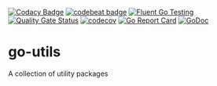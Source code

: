 [![Codacy Badge](https://api.codacy.com/project/badge/Grade/70aaf3cfcd9d46f08ba1de5eb4156577)](https://app.codacy.com/manual/ppapapetrou76/go-utils?utm_source=github.com&utm_medium=referral&utm_content=ppapapetrou76/go-testing&utm_campaign=Badge_Grade_Dashboard)
[![codebeat badge](https://codebeat.co/badges/02e6fcd3-fa23-4990-91b3-ddb125b204f6)](https://codebeat.co/projects/github-com-ppapapetrou76-go-utils-main)
[![Fluent Go Testing](https://circleci.com/gh/circleci/circleci-docs.svg?style=shield)](https://app.circleci.com/pipelines/github/ppapapetrou76/go-utils?branch=main)
[![Quality Gate Status](https://sonarcloud.io/api/project_badges/measure?project=ppapapetrou76_go-utils&metric=alert_status)](https://sonarcloud.io/summary/new_code?id=ppapapetrou76_go-utils)
[![codecov](https://codecov.io/gh/ppapapetrou76/go-utils/branch/main/graph/badge.svg?token=CX3I6LDF3J)](https://codecov.io/gh/ppapapetrou76/go-utils)
[![Go Report Card](https://goreportcard.com/badge/github.com/ppapapetrou76/go-utils)](https://goreportcard.com/report/github.com/ppapapetrou76/go-utils)
[![GoDoc](https://godoc.org/github.com/ppapapetrou76/go-utils?status.svg)](https://pkg.go.dev/github.com/ppapapetrou76/go-utils)

# go-utils
A collection of utility packages 

